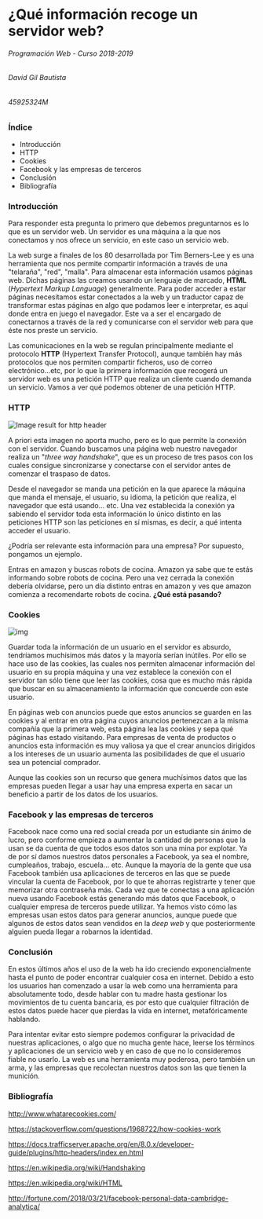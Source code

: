 # ¿Qué información recoge un servidor web?

###### Programación Web - Curso 2018-2019

###### David Gil Bautista

###### 45925324M

### Índice

- Introducción
- HTTP
- Cookies
- Facebook y las empresas de terceros
- Conclusión
- Bibliografía

### Introducción

Para responder esta pregunta lo primero que debemos preguntarnos es lo que es un servidor web. Un servidor es una máquina a la que nos conectamos y nos ofrece un servicio, en este caso un servicio web. 

La web surge a finales de los 80 desarrollada por Tim Berners-Lee y es una herramienta que nos permite compartir información a través de una "telaraña", "red", "malla". Para almacenar esta información usamos páginas web. Dichas páginas las creamos usando un lenguaje de marcado, **HTML** (*Hypertext Markup Language*) generalmente. Para poder acceder a estar páginas necesitamos estar conectados a la web y un traductor capaz de transformar estas páginas en algo que podamos leer e interpretar, es aquí donde entra en juego el navegador. Este va a ser el encargado de conectarnos a través de la red y comunicarse con el servidor web para que éste nos preste un servicio.

Las comunicaciones en la web se regulan principalmente mediante el protocolo **HTTP** (Hypertext Transfer Protocol), aunque también hay más protocolos que nos permiten compartir ficheros, uso de correo electrónico...etc,  por lo que la primera información que recogerá un servidor web es una petición HTTP que realiza un cliente cuando demanda un servicio. Vamos a ver qué podemos obtener de una petición HTTP.

### HTTP

![Image result for http header](http://blog.catchpoint.com/wp-content/uploads/2017/09/header6.jpg)

A priori esta imagen no aporta mucho, pero es lo que permite la conexión con el servidor. Cuando buscamos una página web nuestro navegador realiza un "*three way handshake*", que es un proceso de tres pasos con los cuales consigue sincronizarse y conectarse con el servidor antes de comenzar el traspaso de datos.

Desde el navegador se manda una petición en la que aparece la máquina que manda el mensaje, el usuario, su idioma, la petición que realiza, el navegador que está usando... etc. Una vez establecida la conexión ya sabiendo el servidor toda esta información lo único distinto en las peticiones HTTP son las peticiones en sí mismas, es decir, a qué intenta acceder el usuario.

¿Podría ser relevante esta información para una empresa? Por supuesto, pongamos un ejemplo.

Entras en amazon y buscas robots de cocina. Amazon ya sabe que te estás informando sobre robots de cocina. Pero una vez cerrada la conexión debería olvidarse, pero un día distinto entras en amazon y ves que amazon comienza a recomendarte robots de cocina. **¿Qué está pasando?**

### Cookies



![img](https://i.imgflip.com/7rd8z.jpg)



Guardar toda la información de un usuario en el servidor es absurdo, tendríamos muchísimos más datos y la mayoría serían inútiles. Por ello se hace uso de las cookies, las cuales nos permiten almacenar información del usuario en su propia máquina y una vez establece la conexión con el servidor tan sólo tiene que leer las cookies, cosa que es mucho más rápida que buscar en su almacenamiento la información que concuerde con este usuario.

En páginas web con anuncios puede que estos anuncios se guarden en las cookies y al entrar en otra página cuyos anuncios pertenezcan a la misma compañía que la primera web, esta página lea las cookies y sepa qué páginas has estado visitando. Para empresas de venta de productos o anuncios esta información es muy valiosa ya que el crear anuncios dirigidos a los intereses de un usuario aumenta las posibilidades de que el usuario sea un potencial comprador.

Aunque las cookies son un recurso que genera muchísimos datos que las empresas pueden llegar a usar hay una empresa experta en sacar un beneficio a partir de los datos de los usuarios.

### Facebook y las empresas de terceros

Facebook nace como una red social creada por un estudiante sin ánimo de lucro, pero conforme empieza a aumentar la cantidad de personas que la usan se da cuenta de que todos esos datos son una mina por explotar. Ya de por sí damos nuestros datos personales a Facebook, ya sea el nombre, cumpleaños, trabajo, escuela... etc. Aunque la mayoría de la gente que usa Facebook también usa aplicaciones de terceros en las que se puede vincular la cuenta de Facebook, por lo que te ahorras registrarte y tener que memorizar otra contraseña más. Cada vez que te conectas a una aplicación nueva usando Facebook estás generando más datos que Facebook, o cualquier empresa de terceros puede utilizar. Ya hemos visto cómo las empresas usan estos datos para generar anuncios, aunque puede que algunos de estos datos sean vendidos en la *deep web* y que posteriormente alguien pueda llegar a robarnos la identidad.

### Conclusión

En estos últimos años el uso de la web ha ido creciendo exponencialmente hasta el punto de poder encontrar cualquier cosa en internet. Debido a esto los usuarios han comenzado a usar la web como una herramienta para absolutamente todo, desde hablar con tu madre hasta gestionar los movimientos de tu cuenta bancaria, es por esto que cualquier filtración de estos datos puede hacer que pierdas la vida en internet, metafóricamente hablando.

Para intentar evitar esto siempre podemos configurar la privacidad de nuestras aplicaciones, o algo que no mucha gente hace, leerse los términos y aplicaciones de un servicio web y en caso de que no lo consideremos fiable no usarlo. La web es una herramienta muy poderosa, pero también un arma, y las empresas que recolectan nuestros datos son las que tienen la munición.

### Bibliografía

http://www.whatarecookies.com/

https://stackoverflow.com/questions/1968722/how-cookies-work

https://docs.trafficserver.apache.org/en/8.0.x/developer-guide/plugins/http-headers/index.en.html

https://en.wikipedia.org/wiki/Handshaking

https://en.wikipedia.org/wiki/HTML

http://fortune.com/2018/03/21/facebook-personal-data-cambridge-analytica/